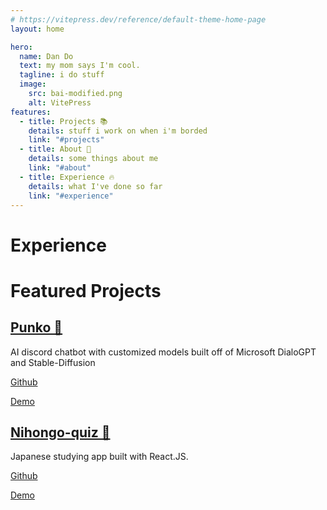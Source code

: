 ```yaml
---
# https://vitepress.dev/reference/default-theme-home-page
layout: home    

hero:
  name: Dan Do
  text: my mom says I'm cool.
  tagline: i do stuff
  image:
    src: bai-modified.png
    alt: VitePress
features:
  - title: Projects 📚
    details: stuff i work on when i'm borded
    link: "#projects"
  - title: About 👺
    details: some things about me
    link: "#about"
  - title: Experience 🔥
    details: what I've done so far
    link: "#experience"
---
```



<script setup>
import {
  VPTeamPage,
  VPTeamPageTitle,
  VPTeamMembers,
  VPTeamPageSection
} from 'vitepress/theme';

import { ref } from 'vue'

const tabList = ["Alarm.com", "University of Virginia", "HLAB", "Alarm.com"];
const coreMembers = [  {
    avatar: 'bai-modified.PNG',
    links: [
      { icon: 'github', link: 'https://github.com/BiaDd' },
      { icon: 'linkedin', link: 'https://www.linkedin.com/in/dan-do-dxd3' }
    ]
  }];

const count = ref(0)
</script>
   

<div class="animated" name="about" id="about">
  <VPTeamPage>
    <VPTeamPageTitle>
      <template #title>About Me</template>
      <template #lead>Just some kid that knows a little bit of coding. I like making beats and listening to jazz in my free time. Omlettes and egg fried rice are my best dishes but I also enjoy baking. I like to think of myself as a pro gamer but I'm kind of bad at videogames.</template>
    </VPTeamPageTitle>
    <VPTeamMembers size="medium" :members="coreMembers" />
  </VPTeamPage>
</div>

<!-- Custom home layout -->
<div class="section" name="experience" id="experience">
  <h1 class="section-title">Experience</h1>
  <div class="app-tabs">
    <app-tabs :tabList="tabList">
      <template v-slot:tabPanel-1> 
        <h2>Full-Stack Software Engineer @ Alarm.com</h2>
        <p>- March 2023 - Present</p>
        <ul class="job-content">
          <li>Coffee</li>
          <li>Tea</li>
          <li>Milk</li>
        </ul>
      </template>
      <template v-slot:tabPanel-2>
        <h2>Software Development Essentials Teaching Assistant</h2>
        <p>- August 2022 - December 2022</p>
        <ul class="job-content">
          <li>Conducted office hours to assist students with Java programming and GitHub questions</li>
          <li>Graded written exercises, coding assignments, and assessments</li>
        </ul>
      </template>
      <template v-slot:tabPanel-3>
        <h2>HLAB Global Mentor</h2>
        <p>- August 2022 - February 2022</p>
        <ul class="job-content">
          <li>Created 12 game seminars for students using JavaScript and p5.js</li>
          <li>Coordinated with Japanese mentors to organize summer and winter sessions for 200+ high school students</li>
          <li>Educated students on fundamental programming topics and collaboration techniques</li>
        </ul>
      </template>
      <template v-slot:tabPanel-4>
        <h2>Software Engineering Intern @ Alarm.com</h2>
        <p>- June 2022 - August 2022</p>
        <ul class="job-content">
          <li>Introduced reusable Ember components to enhance scalability and facilitate DRY coding principle</li>
          <li>Built Ember applications with Typescript and C#, improving maintainability and reducing code by over 50%</li>
        </ul>
      </template>
    </app-tabs>
  </div>
</div>

<!-- Custom home layout -->
<div class="section" name="projects" id="projects">
  <h1 class="section-title">Featured Projects</h1>
  <div class="custom-layout punko">
    <a href="projects/punko"><h2>Punko 💩</h2></a>
    <p>AI discord chatbot with customized models built off of Microsoft DialoGPT and Stable-Diffusion</p>
    <div class='button-section'>
      <a href="https://github.com/BiaDd/Punko" target="_blank" class="btn">Github</a>
      <a href="https://huggingface.co/BiaDd/DialoGPT-medium-Punko" target="_blank" class="btn-disabled"><p>Demo</p></a>
    </div>
  </div>

  <div class="custom-layout nihongo">
    <a href="projects/nihongo-quiz"><h2>Nihongo-quiz 📖</h2></a>
    <p>Japanese studying app built with React.JS.</p>
    <div class='button-section'>
      <a href="https://github.com/BiaDd/react-quiz" target="_blank" class="btn">Github</a>
      <a href="https://nihongo-quiz.vercel.app/" target="_blank" class="btn-disabled"><p>Demo</p></a>
    </div>
  </div>
</div>